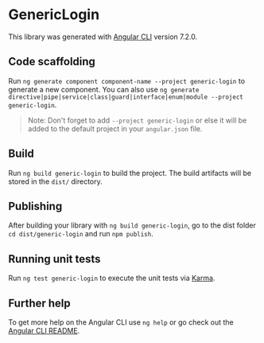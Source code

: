 # GenericLogin

This library was generated with [Angular CLI](https://github.com/angular/angular-cli) version 7.2.0.

## Code scaffolding

Run `ng generate component component-name --project generic-login` to generate a new component. You can also use `ng generate directive|pipe|service|class|guard|interface|enum|module --project generic-login`.
> Note: Don't forget to add `--project generic-login` or else it will be added to the default project in your `angular.json` file. 

## Build

Run `ng build generic-login` to build the project. The build artifacts will be stored in the `dist/` directory.

## Publishing

After building your library with `ng build generic-login`, go to the dist folder `cd dist/generic-login` and run `npm publish`.

## Running unit tests

Run `ng test generic-login` to execute the unit tests via [Karma](https://karma-runner.github.io).

## Further help

To get more help on the Angular CLI use `ng help` or go check out the [Angular CLI README](https://github.com/angular/angular-cli/blob/master/README.md).
